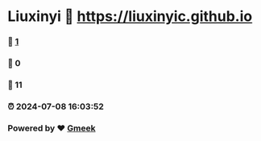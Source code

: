 # Liuxinyi :link: https://liuxinyic.github.io 
### :page_facing_up: [1](https://liuxinyic.github.io/tag.html) 
### :speech_balloon: 0 
### :hibiscus: 11 
### :alarm_clock: 2024-07-08 16:03:52 
### Powered by :heart: [Gmeek](https://github.com/Meekdai/Gmeek)

